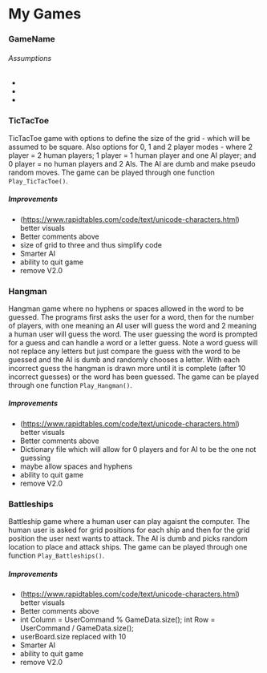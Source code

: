 # My Games

### GameName

###### Assumptions
-
-
-

### TicTacToe
TicTacToe game with options to define the size of the grid - which will be assumed to be square. Also options for 0, 1 and 2 player modes - where 2 player = 2 human players; 1 player = 1 human player and one AI player; and 0 player = no human players and 2 AIs. The AI are dumb and make pseudo random moves. The game can be played through one function `Play_TicTacToe()`.

##### Improvements
* (https://www.rapidtables.com/code/text/unicode-characters.html) better visuals
* Better comments above
* size of grid to three and thus simplify code 
* Smarter AI
* ability to quit game
* remove V2.0



### Hangman
Hangman game where no hyphens or spaces allowed in the word to be guessed. The programs first asks the user for a word, then for the number of players, with one meaning an AI user will guess the word and 2 meaning a human user will guess the word. The user guessing the word is prompted for a guess and can handle a word or a letter guess. Note a word guess will not replace any letters but just compare the guess with the word to be guessed and the AI is dumb and randomly chooses a letter. With each incorrect guess the hangman is drawn more until it is complete (after 10 incorrect guesses) or the word has been guessed. The game can be played through one function `Play_Hangman()`.

##### Improvements
* (https://www.rapidtables.com/code/text/unicode-characters.html) better visuals
* Better comments above
* Dictionary file which will allow for 0 players and for AI to be the one not guessing
* maybe allow spaces and hyphens
* ability to quit game
* remove V2.0



### Battleships
Battleship game where a human user can play agaisnt the computer. The human user is asked for grid positions for each ship and then for the grid position the user next wants to attack. The AI is dumb and picks random location to place and attack ships. The game can be played through one function `Play_Battleships()`.

##### Improvements
* (https://www.rapidtables.com/code/text/unicode-characters.html) better visuals
* Better comments above
* int Column = UserCommand % GameData.size(); int Row = UserCommand / GameData.size(); 
* userBoard.size replaced with 10
* Smarter AI
* ability to quit game
* remove V2.0
